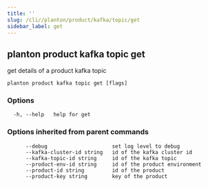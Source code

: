 ```yaml
---
title: ''
slug: /cli//planton/product/kafka/topic/get
sidebar_label: get
---
```

## planton product kafka topic get

get details of a product kafka topic

```
planton product kafka topic get [flags]
```

### Options

```
  -h, --help   help for get
```

### Options inherited from parent commands

```
      --debug                     set log level to debug
      --kafka-cluster-id string   id of the kafka cluster id
      --kafka-topic-id string     id of the kafka topic
      --product-env-id string     id of the product environment
      --product-id string         id of the product
      --product-key string        key of the product
```

